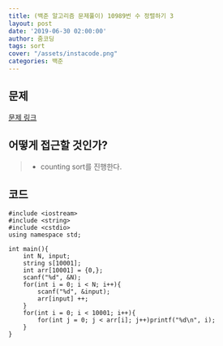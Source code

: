 ```yaml
---
title: (백준 알고리즘 문제풀이) 10989번 수 정렬하기 3
layout: post
date: '2019-06-30 02:00:00'
author: 줌코딩
tags: sort
cover: "/assets/instacode.png"
categories: 백준
---
```


## 문제

[문제 링크](https://www.acmicpc.net/problem/10989)

## 어떻게 접근할 것인가?

>* counting sort를 진행한다.

## 코드

    #include <iostream>
    #include <string>
    #include <cstdio>
    using namespace std;

    int main(){
        int N, input;
        string s[10001];
        int arr[10001] = {0,};
        scanf("%d", &N);
        for(int i = 0; i < N; i++){
            scanf("%d", &input);
            arr[input] ++;
        }
        for(int i = 0; i < 10001; i++){
            for(int j = 0; j < arr[i]; j++)printf("%d\n", i);
        }
    }


